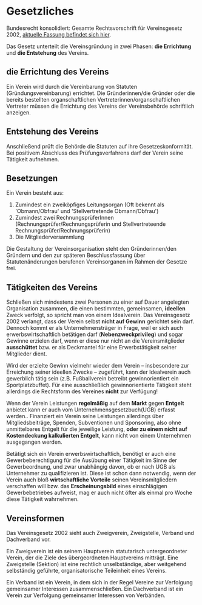 # Gesetzliches

Bundesrecht konsolidiert: Gesamte Rechtsvorschrift für Vereinsgesetz 2002, [aktuelle Fassung befindet sich hier](https://www.ris.bka.gv.at/GeltendeFassung.wxe?Abfrage=Bundesnormen&Gesetzesnummer=20001917).

Das Gesetz unterteilt die Vereinsgründung in zwei Phasen: **die Errichtung** und **die Entstehung** des Vereins.

## die Errichtung des Vereins

Ein Verein wird durch die Vereinbarung von Statuten (Gründungsvereinbarung) errichtet. Die Gründerinnen/die Gründer oder die bereits bestellten organschaftlichen Vertreterinnen/organschaftlichen Vertreter müssen die Errichtung des Vereins der Vereinsbehörde schriftlich anzeigen.

## Entstehung des Vereins
Anschließend prüft die Behörde die Statuten auf ihre Gesetzeskonformität. Bei positivem Abschluss des Prüfungsverfahrens darf der Verein seine Tätigkeit aufnehmen.

## Besetzungen
Ein Verein besteht aus:
1. Zumindest ein zweiköpfiges Leitungsorgan (Oft bekennt als 'Obmann/Obfrau' und 'Stellvertretende Obmann/Obfrau')
2. Zumindest zwei RechnungsprüferInnen (Rechnungsprüfer/Rechnungsprüferin und Stellvertreteende Rechnungsprüfer/Rechnungsprüferin)
3. Die Mitgliederversammlung

Die Gestaltung der Vereinsorganisation steht den Gründerinnen/den Gründern und den zur späteren Beschlussfassung über Statutenänderungen berufenen Vereinsorganen im Rahmen der Gesetze frei.

## Tätigkeiten des Vereins

Schließen sich mindestens zwei Personen zu einer auf Dauer angelegten Organisation zusammen, die einen bestimmten, gemeinsamen, **ideellen** Zweck verfolgt, so spricht man von einem Idealverein. Das Vereinsgesetz 2002 verlangt, dass der Verein selbst **nicht auf Gewinn** gerichtet sein darf. Dennoch kommt er als Unternehmensträger in Frage, weil er sich auch erwerbswirtschaftlich betätigen darf (**Nebenzweckprivileg**) und sogar Gewinne erzielen darf, wenn er diese nur nicht an die Vereinsmitglieder **ausschüttet** bzw. er als Deckmantel für eine Erwerbstätigkeit seiner Mitglieder dient.

Wird der erzielte Gewinn vielmehr wieder dem Verein – insbesondere zur Erreichung seiner ideellen Zwecke – zugeführt, kann der Idealverein auch gewerblich tätig sein (z.B. Fußballverein betreibt gewinnorientiert ein Sportplatzbuffet). Für eine ausschließlich gewinnorientierte Tätigkeit steht allerdings die Rechtsform des Vereines **nicht** zur Verfügung!

Wenn der Verein Leistungen **regelmäßig** auf dem **Markt** gegen **Entgelt** anbietet kann er auch vom Unternehmensgesetzbuch(UGB) erfasst werden.. Finanziert ein Verein seine Leistungen allerdings über Mitgliedsbeiträge, Spenden, Subventionen und Sponsoring, also ohne unmittelbares Entgelt für die jeweilige Leistung, **oder zu einem nicht auf Kostendeckung kalkulierten Entgelt**, kann nicht von einem Unternehmen ausgegangen werden.

Betätigt sich ein Verein erwerbswirtschaftlich, benötigt er auch eine Gewerbeberechtigung für die Ausübung einer Tätigkeit im Sinne der Gewerbeordnung, und zwar unabhängig davon, ob er nach UGB als Unternehmer zu qualifizieren ist. Diese ist schon dann notwendig, wenn der Verein auch bloß **wirtschaftliche Vorteile** seinen Vereinsmitgliedern verschaffen will bzw. das **Erscheinungsbild** eines einschlägigen Gewerbebetriebes aufweist, mag er auch nicht öfter als einmal pro Woche diese Tätigkeit wahrnehmen.

## Vereinsformen

Das Vereinsgesetz 2002 sieht auch Zweigverein, Zweigstelle, Verband und Dachverband vor.

Ein Zweigverein ist ein seinem Hauptverein statutarisch untergeordneter Verein, der die Ziele des übergeordneten Hauptvereins mitträgt. Eine Zweigstelle (Sektion) ist eine rechtlich unselbständige, aber weitgehend selbständig geführte, organisatorische Teileinheit eines Vereins.

Ein Verband ist ein Verein, in dem sich in der Regel Vereine zur Verfolgung gemeinsamer Interessen zusammenschließen. Ein Dachverband ist ein Verein zur Verfolgung gemeinsamer Interessen von Verbänden.
